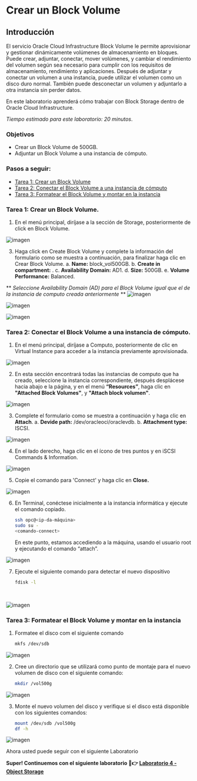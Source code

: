 # Crear un Block Volume
## Introducción

El servicio Oracle Cloud Infrastructure Block Volume le permite aprovisionar y gestionar dinámicamente volúmenes de almacenamiento en bloques. Puede crear, adjuntar, conectar, mover volúmenes, y cambiar el rendimiento del volumen según sea necesario para cumplir con los requisitos de almacenamiento, rendimiento y aplicaciones. Después de adjuntar y conectar un volumen a una instancia, puede utilizar el volumen como un disco duro normal. También puede desconectar un volumen y adjuntarlo a otra instancia sin perder datos.

En este laboratorio aprenderá cómo trabajar con Block Storage dentro de Oracle Cloud Infrastructure.

*Tiempo estimado para este laboratorio: 20 minutos*.

### Objetivos

- Crear un Block Volume de 500GB.
- Adjuntar un Block Volume a una instancia de cómputo.

### Pasos a seguir:
- [Tarea 1: Crear un Block Volume](#tarea-1-crear-un-block-volume)
- [Tarea 2: Conectar el Block Volume a una instancia de cómputo](#tarea-2-conectar-el-block-volume-a-una-instancia-de-cómputo)
- [Tarea 3: Formatear el Block Volume y montar en la instancia](#tarea-3-formatear-el-block-volume-y-montar-en-la-instancia)

### Tarea 1: Crear un Block Volume.

1.	En el menú principal, diríjase a la sección de Storage, posteriormente de click en Block Volume.<br>

![imagen](../Lab3-BlockVolume/Imagenes/Imagen1.png)

3.	Haga click en Create Block Volume y complete la información del formulario como se muestra a continuación, para finalizar haga clic en Crear Block Volume.
a.	**Name:** block_vol500GB.
b.	**Create in compartment:** <Su-compartimiento>. 
c.	**Availability Domain:** AD1.
d.	**Size:** 500GB.
e.	**Volume Performance:** Balanced.

** *Seleccione Availability Domain (AD) para el Block Volume igual que el de la instancia de computo creada anteriormente* **
![imagen](../Lab3-BlockVolume/Imagenes/compartmentAD.png)

![imagen](../Lab3-BlockVolume/Imagenes/Imagen2.png)

![imagen](../Lab3-BlockVolume/Imagenes/Imagen3.png)

### Tarea 2: Conectar el Block Volume a una instancia de cómputo.
1.	En el menú principal, diríjase a Computo, posteriormente de clic en Virtual Instance para acceder a la instancia previamente aprovisionada.<br>

![imagen](../Lab3-BlockVolume/Imagenes/Imagen4.png)

2.	En esta sección encontrará todas las instancias de computo que ha creado, seleccione la instancia correspondiente, después desplácese hacia abajo e la página, y en el menú **“Resources”**, haga clic en **"Attached Block Volumes"**, y **"Attach block volumen"**.<br>
   
![imagen](../Lab3-BlockVolume/Imagenes/Imagen5.png)

3.	Complete el formulario como se muestra a continuación y haga clic en **Attach**.
a.	**Devide path:** /dev/oracleoci/oraclevdb.
b.	**Attachment type:** ISCSI.<br>

![imagen](../Lab3-BlockVolume/Imagenes/Imagen6.png)

4.	En el lado derecho, haga clic en el ícono de tres puntos y en iSCSI Commands & Information.<br>

![imagen](../Lab3-BlockVolume/Imagenes/Imagen7.png)

5. Copie el comando para 'Connect' y haga clic en **Close.**<br>

![imagen](../Lab3-BlockVolume/Imagenes/Imagen8.png) 

6.	En Terminal, conéctese inicialmente a la instancia informática y ejecute el comando copiado.

    ```sh
    ssh opc@<ip-da-máquina>
    sudo su -
    <comando-connect>
    ```
    En este punto, estamos accediendo a la máquina, usando el usuario root y ejecutando el comando “attach”.<br>
    
![imagen](../Lab3-BlockVolume/Imagenes/Imagen9.png)
    
7.	Ejecute el siguiente comando para detectar el nuevo dispositivo 
    ```sh
    fdisk -l
    ```
    <br>
   ![imagen](../Lab3-BlockVolume/Imagenes/Imagen10.png) 
    
### Tarea 3: Formatear el Block Volume y montar en la instancia

1. Formatee el disco com el siguiente comando
    ```sh
    mkfs /dev/sdb
    ```
![imagen](../Lab3-BlockVolume/Imagenes/Imagen11.png) 

2.	Cree un directorio que se utilizará como punto de montaje para el nuevo volumen de disco con el siguiente comando:

    ```sh
    mkdir /vol500g
    ```
![imagen](../Lab3-BlockVolume/Imagenes/Imagen12.png)  

3.	Monte el nuevo volumen del disco y verifique si el disco está disponible con los siguientes comandos:
    ```sh
    mount /dev/sdb /vol500g 
    df -h
    ```
![imagen](../Lab3-BlockVolume/Imagenes/Imagen13.png) 

Ahora usted puede seguir con el siguiente Laboratorio 

**Super! Continuemos con el siguiente laboratorio 🤩👉 [Laboratorio 4 - Object Storage](https://github.com/FeNRiSiTo/oci-QuickLab/blob/main/Lab4-ObjectStorage/Readme.md)**
   
